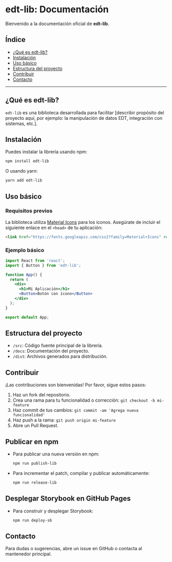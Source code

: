 # edt-lib: Documentación

Bienvenido a la documentación oficial de **edt-lib**.

## Índice
- [¿Qué es edt-lib?](#qué-es-edt-lib)
- [Instalación](#instalación)
- [Uso básico](#uso-básico)
- [Estructura del proyecto](#estructura-del-proyecto)
- [Contribuir](#contribuir)
- [Contacto](#contacto)

---

## ¿Qué es edt-lib?
`edt-lib` es una biblioteca desarrollada para facilitar [describir propósito del proyecto aquí, por ejemplo: la manipulación de datos EDT, integración con sistemas, etc.].

## Instalación

Puedes instalar la librería usando npm:

```bash
npm install edt-lib
```

O usando yarn:

```bash
yarn add edt-lib
```

## Uso básico

### Requisitos previos

La biblioteca utiliza [Material Icons](https://fonts.google.com/icons) para los iconos. Asegúrate de incluir el siguiente enlace en el `<head>` de tu aplicación:

```html
<link href="https://fonts.googleapis.com/css2?family=Material+Icons" rel="stylesheet">
```

### Ejemplo básico

```jsx
import React from 'react';
import { Button } from 'edt-lib';

function App() {
  return (
    <div>
      <h1>Mi Aplicación</h1>
      <Button>Botón con ícono</Button>
    </div>
  );
}

export default App;
```

## Estructura del proyecto

- `/src`: Código fuente principal de la librería.
- `/docs`: Documentación del proyecto.
- `/dist`: Archivos generados para distribución.

## Contribuir

¡Las contribuciones son bienvenidas! Por favor, sigue estos pasos:
1. Haz un fork del repositorio.
2. Crea una rama para tu funcionalidad o corrección: `git checkout -b mi-feature`
3. Haz commit de tus cambios: `git commit -am 'Agrega nueva funcionalidad'`
4. Haz push a la rama: `git push origin mi-feature`
5. Abre un Pull Request.

## Publicar en npm

- Para publicar una nueva versión en npm:
  ```bash
  npm run publish-lib
  ```
- Para incrementar el patch, compilar y publicar automáticamente:
  ```bash
  npm run release-lib
  ```

## Desplegar Storybook en GitHub Pages

- Para construir y desplegar Storybook:
  ```bash
  npm run deploy-sb
  ```

## Contacto

Para dudas o sugerencias, abre un issue en GitHub o contacta al mantenedor principal.

